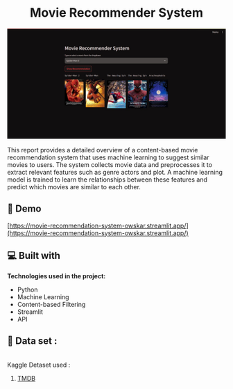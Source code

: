 <h1 align="center" id="title">Movie Recommender System</h1>

<p align="center"><img src="https://github.com/Owskar/Movie-Recommendation-IMDB/blob/main/movie.jpg" alt="project-image"></p>

<p id="description">This report provides a detailed overview of a content-based movie recommendation system that uses machine learning to suggest similar movies to users. The system collects movie data and preprocesses it to extract relevant features such as genre actors and plot. A machine learning model is trained to learn the relationships between these features and predict which movies are similar to each other.</p>

<h2>🚀 Demo</h2>

[https://movie-recommendation-system-owskar.streamlit.app/](https://movie-recommendation-system-owskar.streamlit.app/)

  
  
<h2>💻 Built with</h2>

<b>Technologies used in the project:</b>

*   Python
*   Machine Learning
*   Content-based Filtering
*   Streamlit
*   API

<h2>📑 Data set :</h2><br>
Kaggle Detaset used :<br>
<ol>
 <li> <a href="https://www.kaggle.com/code/rounakbanik/movie-recommender-systems" target="_blank">TMDB</a></li>
  
</ol>
  

